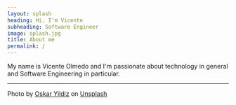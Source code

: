 ```yaml
---
layout: splash
heading: Hi, I'm Vicente
subheading: Software Engineer
image: splash.jpg
title: About me
permalink: /
---
```


My name is Vicente Olmedo and I'm passionate about technology in general and Software Engineering in particular.

***

Photo by [Oskar Yildiz](https://unsplash.com/@oskaryil) on [Unsplash](https://unsplash.com)
